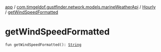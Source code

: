[app](../../index.md) / [com.timgeldof.gustfinder.network.models.marineWeatherApi](../index.md) / [Hourly](index.md) / [getWindSpeedFormatted](./get-wind-speed-formatted.md)

# getWindSpeedFormatted

`fun getWindSpeedFormatted(): `[`String`](https://kotlinlang.org/api/latest/jvm/stdlib/kotlin/-string/index.html)
